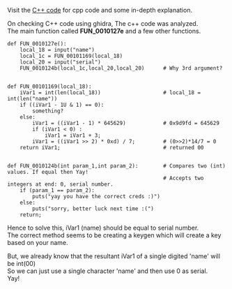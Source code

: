 
Visit the [C++ code](Harel21_crackme(cheat).cpp) for cpp code and some in-depth explanation.  

On checking C++ code using ghidra, The c++ code was analyzed.  
The main function called **FUN_0010127e** and a few other functions.  

```
def FUN_0010127e():
    local_18 = input("name")  
    local_1c = FUN_00101169(local_18)  
    local_20 = input("serial")  
    FUN_0010124b(local_1c,local_20,local_20)      # Why 3rd argument?  


def FUN_00101169(local_18): 
    iVar1 = int(len(local_18))                    # local_18 = int(len("name")) 
    if ((iVar1 - 1U & 1) == 0):  
        something?  
    else:  
        iVar1 = ((iVar1 - 1) * 645629)            # 0x9d9fd = 645629
        if (iVar1 < 0) :
            iVar1 = iVar1 + 3;
        iVar1 = ((iVar1 >> 2) * 0xd) / 7;         # (0>>2)*14/7 = 0
    return iVar1;                                 # returned 00


def FUN_0010124b(int param_1,int param_2):        # Compares two (int) values. If equal then Yay!
                                                  # Accepts two integers at end: 0, serial number.
    if (param_1 == param_2):
        puts("yay you have the correct creds :)")
    else:
        puts("sorry, better luck next time :(")
    return;
```

Hence to solve this, iVar1 (name) should be equal to serial number.  
The correct method seems to be creating a keygen which will create a key based on your name.  

But, we already know that the resultant iVar1 of a single digited 'name' will be int(00)  
So we can just use a single character 'name' and then use 0 as serial.  
Yay!
